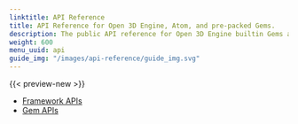 ```yaml
---
linktitle: API Reference
title: API Reference for Open 3D Engine, Atom, and pre-packed Gems.
description: The public API reference for Open 3D Engine builtin Gems and libraries.
weight: 600
menu_uuid: api
guide_img: "/images/api-reference/guide_img.svg"
---
```


{{< preview-new >}}

* [Framework APIs](/docs/api/frameworks)
* [Gem APIs](/docs/api/gems)
